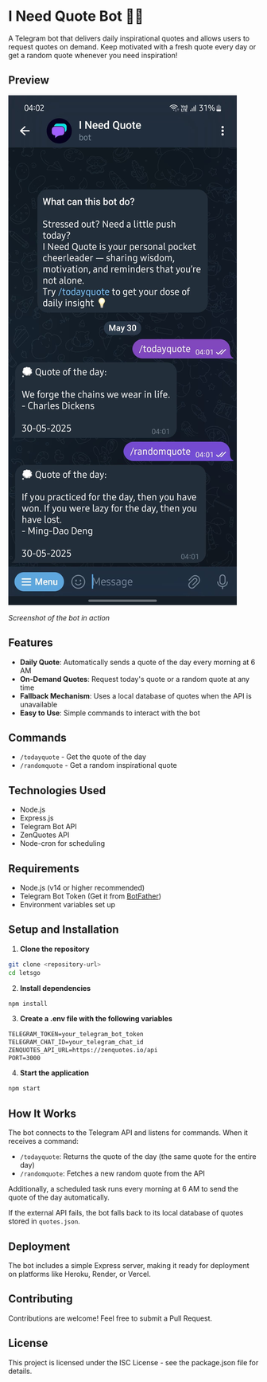# I Need Quote Bot 🧠💭

A Telegram bot that delivers daily inspirational quotes and allows users to request quotes on demand. Keep motivated with a fresh quote every day or get a random quote whenever you need inspiration!

## Preview

![I Need Quote Bot Preview](https://raw.githubusercontent.com/wisungyo/ineedquotebot/master/images/ineedquote.jpeg)

_Screenshot of the bot in action_

## Features

-   **Daily Quote**: Automatically sends a quote of the day every morning at 6 AM
-   **On-Demand Quotes**: Request today's quote or a random quote at any time
-   **Fallback Mechanism**: Uses a local database of quotes when the API is unavailable
-   **Easy to Use**: Simple commands to interact with the bot

## Commands

-   `/todayquote` - Get the quote of the day
-   `/randomquote` - Get a random inspirational quote

## Technologies Used

-   Node.js
-   Express.js
-   Telegram Bot API
-   ZenQuotes API
-   Node-cron for scheduling

## Requirements

-   Node.js (v14 or higher recommended)
-   Telegram Bot Token (Get it from [BotFather](https://t.me/botfather))
-   Environment variables set up

## Setup and Installation

1. **Clone the repository**

```bash
git clone <repository-url>
cd letsgo
```

2. **Install dependencies**

```bash
npm install
```

3. **Create a .env file with the following variables**

```
TELEGRAM_TOKEN=your_telegram_bot_token
TELEGRAM_CHAT_ID=your_telegram_chat_id
ZENQUOTES_API_URL=https://zenquotes.io/api
PORT=3000
```

4. **Start the application**

```bash
npm start
```

## How It Works

The bot connects to the Telegram API and listens for commands. When it receives a command:

-   `/todayquote`: Returns the quote of the day (the same quote for the entire day)
-   `/randomquote`: Fetches a new random quote from the API

Additionally, a scheduled task runs every morning at 6 AM to send the quote of the day automatically.

If the external API fails, the bot falls back to its local database of quotes stored in `quotes.json`.

## Deployment

The bot includes a simple Express server, making it ready for deployment on platforms like Heroku, Render, or Vercel.

## Contributing

Contributions are welcome! Feel free to submit a Pull Request.

## License

This project is licensed under the ISC License - see the package.json file for details.
